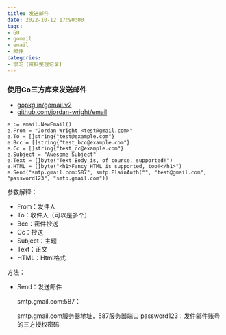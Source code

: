 ```yaml
---
title: 发送邮件
date: 2022-10-12 17:90:00
tags:
- GO
- gomail
- email
- 邮件
categories:
- 学习【资料整理记录】
---
```


### 使用Go三方库来发送邮件

- [gopkg.in/gomail.v2](https://gopkg.in/gomail.v2)
- [github.com/jordan-wright/email](https://github.com/jordan-wright/email)

```
e := email.NewEmail()
e.From = "Jordan Wright <test@gmail.com>"
e.To = []string{"test@example.com"}
e.Bcc = []string{"test_bcc@example.com"}
e.Cc = []string{"test_cc@example.com"}
e.Subject = "Awesome Subject"
e.Text = []byte("Text Body is, of course, supported!")
e.HTML = []byte("<h1>Fancy HTML is supported, too!</h1>")
e.Send("smtp.gmail.com:587", smtp.PlainAuth("", "test@gmail.com", "password123", "smtp.gmail.com"))
```

参数解释：

- From：发件人
- To：收件人（可以是多个）
- Bcc：密件抄送
- Cc：抄送
- Subject：主题
- Text：正文
- HTML：Html格式

方法：

- Send：发送邮件

  smtp.gmail.com:587：

  smtp.gmail.com服务器地址，587服务器端口
  password123：发件邮件账号的三方授权密码